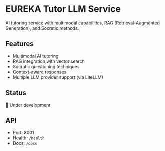 # EUREKA Tutor LLM Service

AI tutoring service with multimodal capabilities, RAG (Retrieval-Augmented Generation), and Socratic methods.

## Features
- Multimodal AI tutoring
- RAG integration with vector search
- Socratic questioning techniques
- Context-aware responses
- Multiple LLM provider support (via LiteLLM)

## Status
🚧 Under development

## API
- Port: 8001
- Health: `/health`
- Docs: `/docs`
